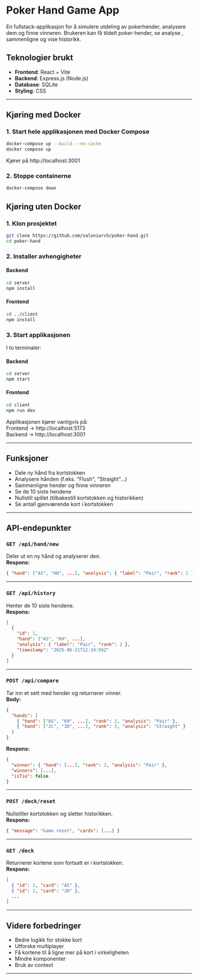 # Poker Hand Game App

En fullstack-applikasjon for å simulere utdeling av pokerhender, analysere dem og finne vinneren. Brukeren kan få tildelt poker-hender, se analyse , sammenligne og vise historikk.

## Teknologier brukt

- **Frontend**: React + Vite
- **Backend**: Express.js (Node.js)
- **Database**: SQLite
- **Styling**: CSS

---

## Kjøring med Docker

### 1. Start hele applikasjonen med Docker Compose

```bash
docker-compose up --build --no-cache
docker compose up
```

Kjører på http://localhost:3001

### 2. Stoppe containerne

```bash
docker-compose down
```

## Kjøring uten Docker

### 1. Klon prosjektet

```bash
git clone https://github.com/saloniarch/poker-hand.git
cd poker-hand
```

### 2. Installer avhengigheter

#### Backend

```bash
cd server
npm install
```

#### Frontend

```bash
cd ../client
npm install
```

### 3. Start applikasjonen

I to terminaler:

#### Backend

```bash
cd server
npm start
```

#### Frontend

```bash
cd client
npm run dev
```

Applikasjonen kjører vanligvis på:  
Frontend → http://localhost:5173  
Backend → http://localhost:3001

---

## Funksjoner

- Dele ny hånd fra kortstokken
- Analysere hånden (f.eks. "Flush", "Straight"...)
- Sammenligne hender og finne vinneren
- Se de 10 siste hendene
- Nullstill spillet (tilbakestill kortstokken og historikken)
- Se antall gjenværende kort i kortstokken

---

## API-endepunkter

### `GET /api/hand/new`

Deler ut en ny hånd og analyserer den.  
**Respons:**

```json
{ "hand": ["AS", "KH", ...], "analysis": { "label": "Pair", "rank": 2 }, "id": 1 }
```

---

### `GET /api/history`

Henter de 10 siste hendene.  
**Respons:**

```json
[
  {
    "id": 1,
    "hand": ["AS", "KH", ...],
    "analysis": { "label": "Pair", "rank": 2 },
    "timestamp": "2025-06-21T12:34:56Z"
  }
]
```

---

### `POST /api/compare`

Tar inn et sett med hender og returnerer vinner.  
**Body:**

```json
{
  "hands": [
    { "hand": ["AS", "KH", ...], "rank": 2, "analysis": "Pair" },
    { "hand": ["2C", "3D", ...], "rank": 5, "analysis": "Straight" }
  ]
}
```

**Respons:**

```json
{
  "winner": { "hand": [...], "rank": 2, "analysis": "Pair" },
  "winners": [...],
  "isTie": false
}
```

---

### `POST /deck/reset`

Nullstiller kortstokken og sletter historikken.  
**Respons:**

```json
{ "message": "Game reset", "cards": [...] }
```

---

### `GET /deck`

Returnerer kortene som fortsatt er i kortstokken.  
**Respons:**

```json
[
  { "id": 1, "card": "AS" },
  { "id": 2, "card": "2H" },
  ...
]
```

---

## Videre forbedringer

- Bedre logikk for stokke kort
- Utforske multiplayer
- Få kortene til å ligne mer på kort i virkeligheten
- Mindre komponenter
- Bruk av context

---
